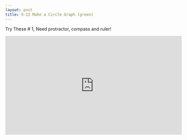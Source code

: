 ```yaml
---
layout: post
title: 9-13 Make a Circle Graph (green)
---
```

Try These # 1, Need protractor, compass and ruler!
<iframe width="560" height="315" src="https://www.youtube.com/embed/042iISNxp0s" frameborder="0" allowfullscreen></iframe>
